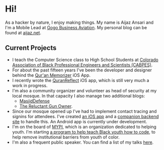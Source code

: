 # Hi!

As a hacker by nature, I enjoy making things. My name is Aijaz Ansari and I'm a Mobile Lead at [Gogo Business Aviation][ba]. My personal blog can be found at [aijaz.net][bl].


## Current Projects

- I teach the Computer Science class to High School Students at [Colorado Association of Black Professional Engineers and Scientists (CABPES)][cabpes].
- For about the past fifteen years I've been the developer and 
designer behind the [Qur'an Memorizer][qm] iOS App. 
- I recently wrote the [QuranReflect][qr] iOS app, which is still very much a work in progress.
- I'm also a community organizer and volunteer as head of security at my local mosque. In that capacity I also manage two additional blogs:
    + [MasjidDefense][md]
    + [The Reluctant Gun Owner][rg].
- Since our mosque opened up I've had to implement contact tracing and signins for attendees. I've created [an iOS app][ms] and a [companion backend site][qrcode] to handle this. An Android app is currently under development.
- I'm on the board of [MYPI][mypi], which is an organization dedicated to helping youth. I'm starting [a program to help teach Black youth how to code][ty], to help remove institutional barriers from youth of color.
- I'm also a frequent public speaker. You can find a list of my talks [here][about].

[ba]: https://business.gogoair.com/
[qm]: https://quranmem.com
[qr]: https://apps.apple.com/us/app/quranreflect/id1444969758?mt=8
[md]: https://masjiddefense.com
[rg]: https://thereluctantgunowner.com
[bl]: https://aijaz.net
[ms]: https://github.com/aijaz/masjidSignin
[qrcode]: https://github.com/aijaz/qrCodeSigninServer
[ty]: https://aijaz.github.io/trainingYouth
[mypi]: https://mypi.org
[about]: https://aijaz.net/about/
[cabpes]: https://cabpes.org

